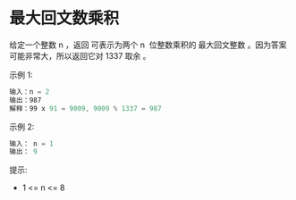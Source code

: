# 最大回文数乘积

给定一个整数 n ，返回 可表示为两个 n  位整数乘积的 最大回文整数 。因为答案可能非常大，所以返回它对 1337 取余 。

示例 1:

```ts
输入：n = 2
输出：987
解释：99 x 91 = 9009, 9009 % 1337 = 987
```

示例 2:

```ts
输入： n = 1
输出： 9
```

提示:

- 1 <= n <= 8
